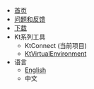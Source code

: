 * [首页](/zh-cn/)
* [问题和反馈](https://github.com/alibaba/kt-connect/issues)
* [下载](/zh-cn/downloads)
* Kt系列工具
  * KtConnect (当前项目)
  * [KtVirtualEnvironment](https://alibaba.github.io/virtual-environment/#/zh-cn/)
* 语言
  * [English](/en-us/)
  * 中文